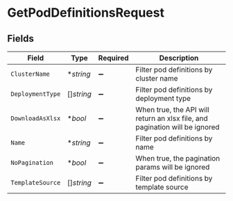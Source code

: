 # GetPodDefinitionsRequest


## Fields

| Field                                                                       | Type                                                                        | Required                                                                    | Description                                                                 |
| --------------------------------------------------------------------------- | --------------------------------------------------------------------------- | --------------------------------------------------------------------------- | --------------------------------------------------------------------------- |
| `ClusterName`                                                               | **string*                                                                   | :heavy_minus_sign:                                                          | Filter pod definitions by cluster name                                      |
| `DeploymentType`                                                            | []*string*                                                                  | :heavy_minus_sign:                                                          | Filter pod definitions by deployment type                                   |
| `DownloadAsXlsx`                                                            | **bool*                                                                     | :heavy_minus_sign:                                                          | When true, the API will return an xlsx file, and pagination will be ignored |
| `Name`                                                                      | **string*                                                                   | :heavy_minus_sign:                                                          | Filter pod definitions by name                                              |
| `NoPagination`                                                              | **bool*                                                                     | :heavy_minus_sign:                                                          | When true, the pagination params will be ignored                            |
| `TemplateSource`                                                            | []*string*                                                                  | :heavy_minus_sign:                                                          | Filter pod definitions by template source                                   |